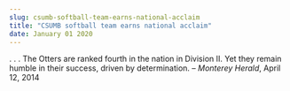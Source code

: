 ```yaml
---
slug: csumb-softball-team-earns-national-acclaim
title: "CSUMB softball team earns national acclaim"
date: January 01 2020
---
```


 
<p>
  . . . The Otters are ranked fourth in the nation in Division II. Yet they
  remain humble in their success, driven by determination. –
  <em>Monterey Herald</em>, April 12, 2014
</p>
 
